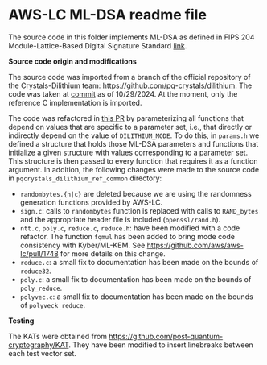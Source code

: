 # AWS-LC ML-DSA readme file

The source code in this folder implements ML-DSA as defined in FIPS 204 Module-Lattice-Based Digital Signature Standard [link](https://csrc.nist.gov/pubs/fips/204/final).

**Source code origin and modifications** 

The source code was imported from a branch of the official repository of the Crystals-Dilithium team: https://github.com/pq-crystals/dilithium. The code was taken at [commit](https://github.com/pq-crystals/dilithium/commit/444cdcc84eb36b66fe27b3a2529ee48f6d8150c2) as of 10/29/2024. At the moment, only the reference C implementation is imported.

The code was refactored in [this PR](https://github.com/aws/aws-lc/pull/1910) by parameterizing all functions that depend on values that are specific to a parameter set, i.e., that directly or indirectly depend on the value of `DILITHIUM_MODE`. To do this, in `params.h` we defined a structure that holds those ML-DSA parameters and functions
that initialize a given structure with values corresponding to a parameter set. This structure is then passed to every function that requires it as a function argument. In addition, the following changes were made to the source code in `pqcrystals_dilithium_ref_common` directory:

- `randombytes.{h|c}` are deleted because we are using the randomness generation functions provided by AWS-LC.
- `sign.c`: calls to `randombytes` function is replaced with calls to `RAND_bytes` and the appropriate header file is included (`openssl/rand.h`).
- `ntt.c`, `poly.c`, `reduce.c`, `reduce.h`: have been modified with a code refactor. The function `fqmul` has been added to bring mode code consistency with Kyber/ML-KEM. See https://github.com/aws/aws-lc/pull/1748 for more details on this change.
- `reduce.c`: a small fix to documentation has been made on the bounds of `reduce32`.
- `poly.c`: a small fix to documentation has been made on the bounds of `poly_reduce`.
- `polyvec.c`: a small fix to documentation has been made on the bounds of `polyveck_reduce`.

**Testing** 

The KATs were obtained from https://github.com/post-quantum-cryptography/KAT. They have been modified to insert linebreaks between each test vector set.